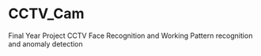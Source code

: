 # CCTV_Cam
Final Year Project CCTV Face Recognition and Working Pattern recognition and anomaly detection
